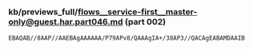### kb/previews_full/flows__service-first__master-only@guest.har.part046.md (part 002)

```md
EBAQAB//8AAP//AAEBAgAAAAAA/P79APv8/QAAAgIA+/38AP3//QACAgEABAMDAAIB
```

```
